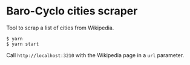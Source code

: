 # Baro-Cyclo cities scraper

Tool to scrap a list of cities from Wikipedia.

```shell
$ yarn
$ yarn start
```

Call `http://localhost:3210` with the Wikipedia page in a `url` parameter.